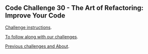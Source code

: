 ## Code Challenge 30 - The Art of Refactoring: Improve Your Code

[Challenge instructions](https://pybit.es/articles/codechallenge30/).

[To follow along with our challenges](https://github.com/pybites/challenges/blob/master/INSTALL.md).

[Previous challenges and About](http://pybit.es/pages/challenges.html).
